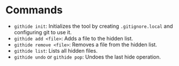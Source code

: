 # Commands

- `githide init`: Initializes the tool by creating `.gitignore.local` and configuring git to use it.
- `githide add <file>`: Adds a file to the hidden list.
- `githide remove <file>`: Removes a file from the hidden list.
- `githide list`: Lists all hidden files.
- `githide undo` or `githide pop`: Undoes the last hide operation.

